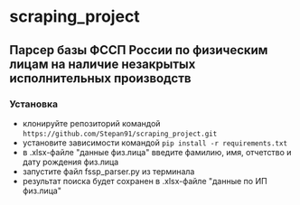 # scraping_project
## Парсер базы ФССП России по физическим лицам на наличие незакрытых исполнительных производств
### Установка
- клонируйте репозиторий командой
`https://github.com/Stepan91/scraping_project.git`
- установите зависимости командой
`pip install -r requirements.txt`
- в .xlsx-файле "данные физ.лица" введите фамилию, имя, отчетство и дату рождения физ.лица
- запустите файл fssp_parser.py из терминала
- результат поиска будет сохранен в .xlsx-файле "данные по ИП физ.лица"
